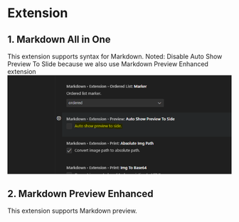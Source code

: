 
# Extension

## 1. Markdown All in One

This extension supports syntax for Markdown.
Noted: Disable Auto Show Preview To Slide because we also use Markdown Preview Enhanced extension
![setting](image/setting.PNG)

## 2. Markdown Preview Enhanced

This extension supports Markdown preview.

